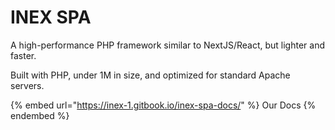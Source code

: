 # INEX SPA

A high-performance PHP framework similar to NextJS/React, but lighter and faster.

Built with PHP, under 1M in size, and optimized for standard Apache servers.

{% embed url="https://inex-1.gitbook.io/inex-spa-docs/" %}
Our Docs
{% endembed %}
